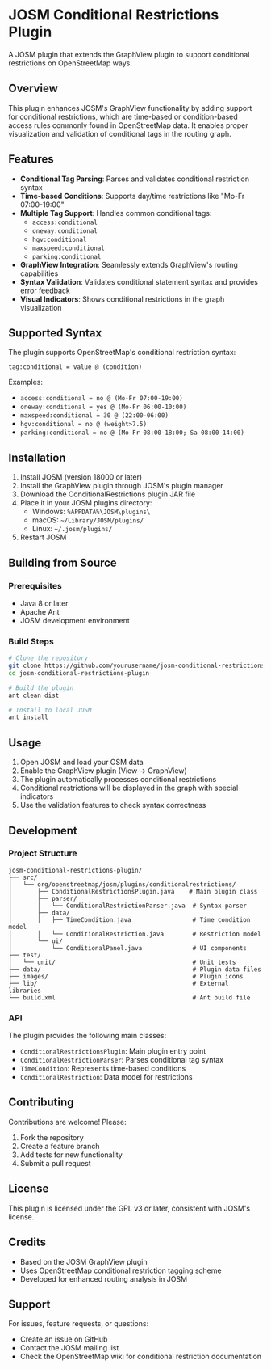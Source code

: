 # JOSM Conditional Restrictions Plugin

A JOSM plugin that extends the GraphView plugin to support conditional restrictions on OpenStreetMap ways.

## Overview

This plugin enhances JOSM's GraphView functionality by adding support for conditional restrictions, which are time-based or condition-based access rules commonly found in OpenStreetMap data. It enables proper visualization and validation of conditional tags in the routing graph.

## Features

- **Conditional Tag Parsing**: Parses and validates conditional restriction syntax
- **Time-based Conditions**: Supports day/time restrictions like "Mo-Fr 07:00-19:00"
- **Multiple Tag Support**: Handles common conditional tags:
  - `access:conditional`
  - `oneway:conditional`
  - `hgv:conditional`
  - `maxspeed:conditional`
  - `parking:conditional`
- **GraphView Integration**: Seamlessly extends GraphView's routing capabilities
- **Syntax Validation**: Validates conditional statement syntax and provides error feedback
- **Visual Indicators**: Shows conditional restrictions in the graph visualization

## Supported Syntax

The plugin supports OpenStreetMap's conditional restriction syntax:

```
tag:conditional = value @ (condition)
```

Examples:
- `access:conditional = no @ (Mo-Fr 07:00-19:00)`
- `oneway:conditional = yes @ (Mo-Fr 06:00-10:00)`
- `maxspeed:conditional = 30 @ (22:00-06:00)`
- `hgv:conditional = no @ (weight>7.5)`
- `parking:conditional = no @ (Mo-Fr 08:00-18:00; Sa 08:00-14:00)`

## Installation

1. Install JOSM (version 18000 or later)
2. Install the GraphView plugin through JOSM's plugin manager
3. Download the ConditionalRestrictions plugin JAR file
4. Place it in your JOSM plugins directory:
   - Windows: `%APPDATA%\JOSM\plugins\`
   - macOS: `~/Library/JOSM/plugins/`
   - Linux: `~/.josm/plugins/`
5. Restart JOSM

## Building from Source

### Prerequisites
- Java 8 or later
- Apache Ant
- JOSM development environment

### Build Steps
```bash
# Clone the repository
git clone https://github.com/yourusername/josm-conditional-restrictions-plugin.git
cd josm-conditional-restrictions-plugin

# Build the plugin
ant clean dist

# Install to local JOSM
ant install
```

## Usage

1. Open JOSM and load your OSM data
2. Enable the GraphView plugin (View → GraphView)
3. The plugin automatically processes conditional restrictions
4. Conditional restrictions will be displayed in the graph with special indicators
5. Use the validation features to check syntax correctness

## Development

### Project Structure
```
josm-conditional-restrictions-plugin/
├── src/
│   └── org/openstreetmap/josm/plugins/conditionalrestrictions/
│       ├── ConditionalRestrictionsPlugin.java    # Main plugin class
│       ├── parser/
│       │   └── ConditionalRestrictionParser.java  # Syntax parser
│       ├── data/
│       │   ├── TimeCondition.java                 # Time condition model
│       │   └── ConditionalRestriction.java        # Restriction model
│       └── ui/
│           └── ConditionalPanel.java              # UI components
├── test/
│   └── unit/                                      # Unit tests
├── data/                                          # Plugin data files
├── images/                                        # Plugin icons
├── lib/                                           # External libraries
└── build.xml                                      # Ant build file
```

### API

The plugin provides the following main classes:

- `ConditionalRestrictionsPlugin`: Main plugin entry point
- `ConditionalRestrictionParser`: Parses conditional tag syntax
- `TimeCondition`: Represents time-based conditions
- `ConditionalRestriction`: Data model for restrictions

## Contributing

Contributions are welcome! Please:
1. Fork the repository
2. Create a feature branch
3. Add tests for new functionality
4. Submit a pull request

## License

This plugin is licensed under the GPL v3 or later, consistent with JOSM's license.

## Credits

- Based on the JOSM GraphView plugin
- Uses OpenStreetMap conditional restriction tagging scheme
- Developed for enhanced routing analysis in JOSM

## Support

For issues, feature requests, or questions:
- Create an issue on GitHub
- Contact the JOSM mailing list
- Check the OpenStreetMap wiki for conditional restriction documentation